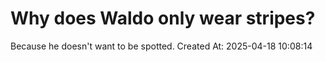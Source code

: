 # Why does Waldo only wear stripes?
Because he doesn't want to be spotted.
Created At: 2025-04-18 10:08:14
